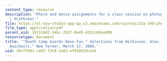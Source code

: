 ```yaml
---
content_type: resource
description: "Photo and movie assignments for a class session on photographs by Karl\
  \ H\xF6cker."
file: https://ol-ocw-studio-app-qa.s3.amazonaws.com/courses/21a-348-photography-and-truth-spring-2008/34cffd91ce9ff3c01e83ef910519c416_MIT21A_348S08_guards.pdf
file_type: application/pdf
parent_uid: 19111682-54bc-253f-8e45-4331c89aad90
resourcetype: Document
title: '"Death Camp Guards Have Fun." Selections from Wilkinson, Alec. "Picturing
  Auschwitz." New Yorker, March 17, 2008.'
uid: 34cffd91-ce9f-f3c0-1e83-ef910519c416
---
```

